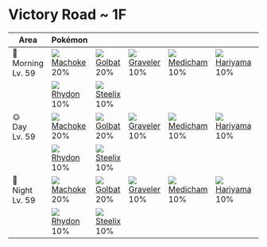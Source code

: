# Victory Road ~ 1F

Area                   | Pokémon                      | &nbsp;                       | &nbsp;                        | &nbsp;                        | &nbsp;                        | &nbsp;
---                    | ---                          | ---                          | ---                           | ---                           | ---                           | ---
🌅<br>Morning<br>Lv. 59 | ![][067]<br>[Machoke]<br>20% | ![][042]<br>[Golbat]<br>20%  | ![][075]<br>[Graveler]<br>10% | ![][308]<br>[Medicham]<br>10% | ![][297]<br>[Hariyama]<br>10% | ![][444]<br>[Gabite]<br>10%
&nbsp;                 | ![][112]<br>[Rhydon]<br>10%  | ![][208]<br>[Steelix]<br>10% | &nbsp;                        | &nbsp;                        | &nbsp;                        | &nbsp;
🌞<br>Day<br>Lv. 59     | ![][067]<br>[Machoke]<br>20% | ![][042]<br>[Golbat]<br>20%  | ![][075]<br>[Graveler]<br>10% | ![][308]<br>[Medicham]<br>10% | ![][297]<br>[Hariyama]<br>10% | ![][444]<br>[Gabite]<br>10%
&nbsp;                 | ![][112]<br>[Rhydon]<br>10%  | ![][208]<br>[Steelix]<br>10% | &nbsp;                        | &nbsp;                        | &nbsp;                        | &nbsp;
🌙<br>Night<br>Lv. 59   | ![][067]<br>[Machoke]<br>20% | ![][042]<br>[Golbat]<br>20%  | ![][075]<br>[Graveler]<br>10% | ![][308]<br>[Medicham]<br>10% | ![][297]<br>[Hariyama]<br>10% | ![][444]<br>[Gabite]<br>10%
&nbsp;                 | ![][112]<br>[Rhydon]<br>10%  | ![][208]<br>[Steelix]<br>10% | &nbsp;                        | &nbsp;                        | &nbsp;                        | &nbsp;

[Golbat]: ../../pokemons/042/
[Machoke]: ../../pokemons/067/
[Graveler]: ../../pokemons/075/
[Rhydon]: ../../pokemons/112/
[Steelix]: ../../pokemons/208/
[Hariyama]: ../../pokemons/297/
[Medicham]: ../../pokemons/308/
[Gabite]: ../../pokemons/444/
[042]: ../img/pokemon/042.png
[067]: ../img/pokemon/067.png
[075]: ../img/pokemon/075.png
[112]: ../img/pokemon/112.png
[208]: ../img/pokemon/208.png
[297]: ../img/pokemon/297.png
[308]: ../img/pokemon/308.png
[444]: ../img/pokemon/444.png
